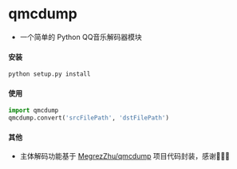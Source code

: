 # qmcdump

* 一个简单的 Python QQ音乐解码器模块

#### 安装

```bash
python setup.py install
```

#### 使用

```python
import qmcdump
qmcdump.convert('srcFilePath', 'dstFilePath')
```

#### 其他

* 主体解码功能基于 [MegrezZhu/qmcdump](https://github.com/MegrezZhu/qmcdump) 项目代码封装，感谢🙏🙏🙏

